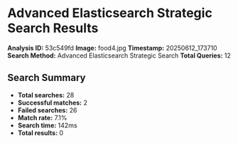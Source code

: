# Advanced Elasticsearch Strategic Search Results

**Analysis ID:** 53c549fd
**Image:** food4.jpg
**Timestamp:** 20250612_173710
**Search Method:** Advanced Elasticsearch Strategic Search
**Total Queries:** 12

## Search Summary

- **Total searches:** 28
- **Successful matches:** 2
- **Failed searches:** 26
- **Match rate:** 7.1%
- **Search time:** 142ms
- **Total results:** 0

